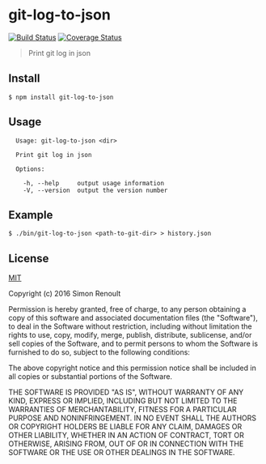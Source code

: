 # git-log-to-json

[![Build Status](https://travis-ci.org/simonrenoult/git-log-to-json.svg?branch=master)](https://travis-ci.org/simonrenoult/git-log-to-json)
[![Coverage Status](https://coveralls.io/repos/github/simonrenoult/git-log-to-json/badge.svg?branch=master)](https://coveralls.io/github/simonrenoult/git-log-to-json?branch=master)

> Print git log in json

## Install

```
$ npm install git-log-to-json
```

## Usage

```
  Usage: git-log-to-json <dir>

  Print git log in json

  Options:

    -h, --help     output usage information
    -V, --version  output the version number
```

## Example

```
$ ./bin/git-log-to-json <path-to-git-dir> > history.json
```

## License

[MIT](http://opensource.org/licenses/MIT)

Copyright (c) 2016 Simon Renoult

Permission is hereby granted, free of charge, to any person obtaining a copy of this software and associated documentation files (the "Software"), to deal in the Software without restriction, including without limitation the rights to use, copy, modify, merge, publish, distribute, sublicense, and/or sell copies of the Software, and to permit persons to whom the Software is furnished to do so, subject to the following conditions:

The above copyright notice and this permission notice shall be included in all copies or substantial portions of the Software.

THE SOFTWARE IS PROVIDED "AS IS", WITHOUT WARRANTY OF ANY KIND, EXPRESS OR IMPLIED, INCLUDING BUT NOT LIMITED TO THE WARRANTIES OF MERCHANTABILITY, FITNESS FOR A PARTICULAR PURPOSE AND NONINFRINGEMENT. IN NO EVENT SHALL THE AUTHORS OR COPYRIGHT HOLDERS BE LIABLE FOR ANY CLAIM, DAMAGES OR OTHER LIABILITY, WHETHER IN AN ACTION OF CONTRACT, TORT OR OTHERWISE, ARISING FROM, OUT OF OR IN CONNECTION WITH THE SOFTWARE OR THE USE OR OTHER DEALINGS IN THE SOFTWARE.

